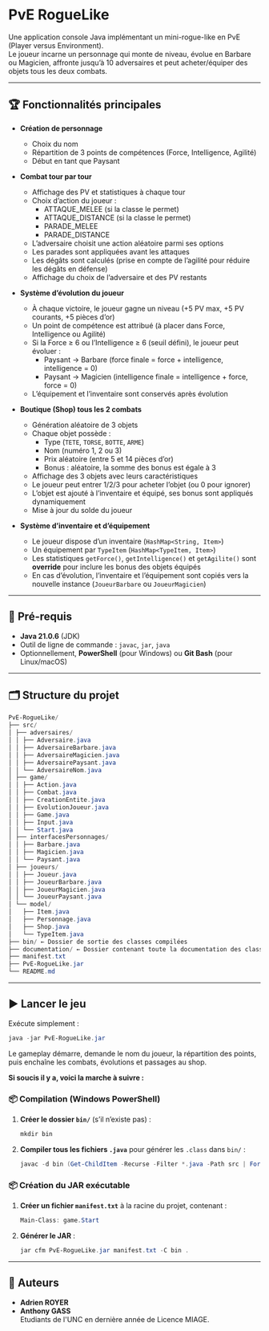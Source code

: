# PvE RogueLike

Une application console Java implémentant un mini-rogue-like en PvE (Player versus Environment).  
Le joueur incarne un personnage qui monte de niveau, évolue en Barbare ou Magicien, affronte jusqu’à 10 adversaires et peut acheter/équiper des objets tous les deux combats.

---

## 🏆 Fonctionnalités principales

- **Création de personnage**  
  - Choix du nom  
  - Répartition de 3 points de compétences (Force, Intelligence, Agilité)  
  - Début en tant que Paysant

- **Combat tour par tour**  
  - Affichage des PV et statistiques à chaque tour  
  - Choix d’action du joueur :  
    - ATTAQUE_MELEE (si la classe le permet)  
    - ATTAQUE_DISTANCE (si la classe le permet)  
    - PARADE_MELEE  
    - PARADE_DISTANCE  
  - L’adversaire choisit une action aléatoire parmi ses options  
  - Les parades sont appliquées avant les attaques  
  - Les dégâts sont calculés (prise en compte de l’agilité pour réduire les dégâts en défense)  
  - Affichage du choix de l’adversaire et des PV restants  

- **Système d’évolution du joueur**  
  - À chaque victoire, le joueur gagne un niveau (+5 PV max, +5 PV courants, +5 pièces d’or)  
  - Un point de compétence est attribué (à placer dans Force, Intelligence ou Agilité)  
  - Si la Force ≥ 6 ou l’Intelligence ≥ 6 (seuil défini), le joueur peut évoluer :  
    - Paysant → Barbare (force finale = force + intelligence, intelligence = 0)  
    - Paysant → Magicien (intelligence finale = intelligence + force, force = 0)  
  - L’équipement et l’inventaire sont conservés après évolution

- **Boutique (Shop) tous les 2 combats**  
  - Génération aléatoire de 3 objets  
  - Chaque objet possède :  
    - Type (`TETE`, `TORSE`, `BOTTE`, `ARME`)  
    - Nom (numéro 1, 2 ou 3)  
    - Prix aléatoire (entre 5 et 14 pièces d’or)  
    - Bonus : aléatoire, la somme des bonus est égale à 3  
  - Affichage des 3 objets avec leurs caractéristiques  
  - Le joueur peut entrer 1/2/3 pour acheter l’objet (ou 0 pour ignorer)  
  - L’objet est ajouté à l’inventaire et équipé, ses bonus sont appliqués dynamiquement  
  - Mise à jour du solde du joueur  

- **Système d’inventaire et d’équipement**  
  - Le joueur dispose d’un inventaire (`HashMap<String, Item>`)  
  - Un équipement par `TypeItem` (`HashMap<TypeItem, Item>`)  
  - Les statistiques `getForce()`, `getIntelligence()` et `getAgilite()` sont **override** pour inclure les bonus des objets équipés  
  - En cas d’évolution, l’inventaire et l’équipement sont copiés vers la nouvelle instance (`JoueurBarbare` ou `JoueurMagicien`)  

---   

## 🚀 Pré-requis

- **Java 21.0.6** (JDK)  
- Outil de ligne de commande : `javac`, `jar`, `java`  
- Optionnellement, **PowerShell** (pour Windows) ou **Git Bash** (pour Linux/macOS)  

---

## 🗂 Structure du projet
```powershell
PvE-RogueLike/
├── src/
│ ├── adversaires/
│ │ ├── Adversaire.java
│ │ ├── AdversaireBarbare.java
│ │ ├── AdversaireMagicien.java
│ │ ├── AdversairePaysant.java
│ │ └── AdversaireNom.java
│ ├── game/
│ │ ├── Action.java
│ │ ├── Combat.java
│ │ ├── CreationEntite.java
│ │ ├── EvolutionJoueur.java
│ │ ├── Game.java
│ │ ├── Input.java
│ │ └── Start.java
│ ├── interfacesPersonnages/
│ │ ├── Barbare.java
│ │ ├── Magicien.java
│ │ └── Paysant.java
│ ├── joueurs/
│ │ ├── Joueur.java
│ │ ├── JoueurBarbare.java
│ │ ├── JoueurMagicien.java
│ │ └── JoueurPaysant.java
│ └── model/
│   ├── Item.java
│   ├── Personnage.java
│   ├── Shop.java
│   └── TypeItem.java
├── bin/ ← Dossier de sortie des classes compilées
├── documentation/ ← Dossier contenant toute la documentation des classes
├── manifest.txt 
├── PvE-RogueLike.jar 
└── README.md 
```
---

## ▶️ Lancer le jeu

Exécute simplement :

```powershell
java -jar PvE-RogueLike.jar
```
Le gameplay démarre, demande le nom du joueur, la répartition des points, puis enchaîne les combats, évolutions et passages au shop.

**Si soucis il y a, voici la marche à suivre :**  

### 📦 Compilation (Windows PowerShell)

1. **Créer le dossier `bin/`** (s’il n’existe pas) :  
   ```powershell
   mkdir bin
   ```
2. **Compiler tous les fichiers `.java`** pour générer les `.class` dans `bin/` : 
    ```powershell
   javac -d bin (Get-ChildItem -Recurse -Filter *.java -Path src | ForEach-Object { $_.FullName })
   ```

### 📦 Création du JAR exécutable

1. **Créer un fichier `manifest.txt`** à la racine du projet, contenant :  
    ```powershell
    Main-Class: game.Start
   ```
2. **Générer le JAR** : 

    ```powershell
    jar cfm PvE-RogueLike.jar manifest.txt -C bin .
   ```

---


## 👥 Auteurs

- **Adrien ROYER**  
- **Anthony GASS**  
Etudiants de l'UNC en dernière année de Licence MIAGE.